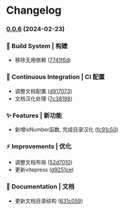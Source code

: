 # Changelog

### [0.0.6](https://github.com/loclink/tianjie/compare/v0.0.5...v0.0.6) (2024-02-23)


### 👷‍ Build System | 构建

* 移除无用依赖 ([7741f6d](https://github.com/loclink/tianjie/commit/7741f6d5e5721605fba4573eb941b0da43b979f9))


### 🔧 Continuous Integration | CI 配置

* 调整文档配置 ([d917073](https://github.com/loclink/tianjie/commit/d9170732619aa673561b03d350959a9a6b5b0af0))
* 文档汉化处理 ([7c38198](https://github.com/loclink/tianjie/commit/7c3819831969796446ce0548b77445585dbdad08))


### ✨ Features | 新功能

* 新增isNumber函数, 完成目录汉化 ([fc91c50](https://github.com/loclink/tianjie/commit/fc91c50f9b6cec825f72e05f6a3f54ea21de7f33))


### ⚡ Improvements | 优化

* 调整文档布局 ([52d7010](https://github.com/loclink/tianjie/commit/52d7010cb718750a47ad1af4572e29d4a95d5a48))
* 更新vitepress ([d9251ce](https://github.com/loclink/tianjie/commit/d9251ce7fd894c47a1a55037572ed000c0ed7310))


### 📝 Documentation | 文档

* 更新文档目录结构 ([631c059](https://github.com/loclink/tianjie/commit/631c059576aaaac0f8ff4f08e5e65bbe3e3358ea))